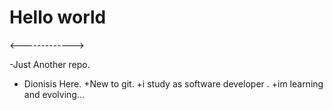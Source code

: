 # Hello world
<------------->

-Just Another repo.
+ Dionisis Here.
+New to git.
+i study as software developer .
+im learning and evolving...
